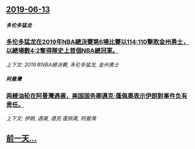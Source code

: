 ## [2019-06-13](/news/2019/06/13/index.md)

##### 多伦多猛龙
### [多伦多猛龙在2019年NBA總決賽第6場比賽以114:110擊敗金州勇士，以總場數4:2奪得隊史上首個NBA總冠軍。 ](/news/2019/06/13/多伦多猛龙在2019年NBA總決賽第6場比賽以114-110擊敗金州勇士-以總場數4-2奪得隊史上首個NBA總冠軍.md)
_上下文: 2019年NBA總決賽, 多伦多猛龙, 金州勇士_

##### 阿曼灣
### [两艘油轮在阿曼灣遇袭，美国国务卿邁克·蓬佩奧表示伊朗對事件负有责任。 ](/news/2019/06/13/两艘油轮在阿曼灣遇袭-美国国务卿邁克-蓬佩奧表示伊朗對事件负有责任.md)
_上下文: 伊朗, 遇袭, 邁克·蓬佩奧, 阿曼灣_

## [前一天...](/news/2019/06/10/index.md)

